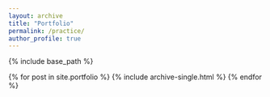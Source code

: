 ```yaml
---
layout: archive
title: "Portfolio"
permalink: /practice/
author_profile: true
---
```


{% include base_path %}


{% for post in site.portfolio %}
  {% include archive-single.html %}
{% endfor %}

